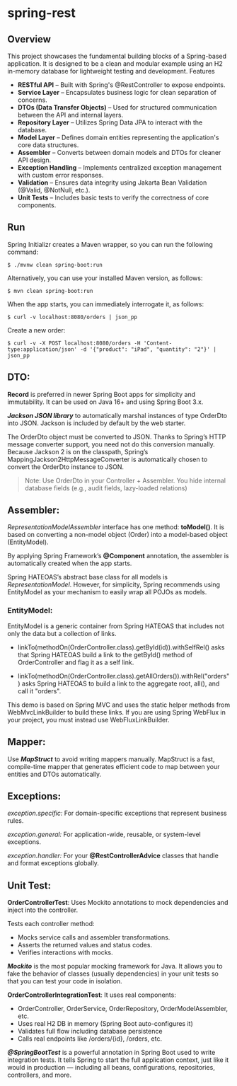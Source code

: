 # spring-rest

## Overview
This project showcases the fundamental building blocks of a Spring-based application. It is designed to be a clean and modular example using an H2 in-memory database for lightweight testing and development.
Features

- **RESTful API** – Built with Spring's @RestController to expose endpoints.
- **Service Layer** – Encapsulates business logic for clean separation of concerns.
- **DTOs (Data Transfer Objects)** – Used for structured communication between the API and internal layers.
- **Repository Layer** – Utilizes Spring Data JPA to interact with the database.
- **Model Layer** – Defines domain entities representing the application's core data structures.
- **Assembler** – Converts between domain models and DTOs for cleaner API design.
- **Exception Handling** – Implements centralized exception management with custom error responses.
- **Validation** – Ensures data integrity using Jakarta Bean Validation (@Valid, @NotNull, etc.).
- **Unit Tests** – Includes basic tests to verify the correctness of core components.

## Run
Spring Initializr creates a Maven wrapper, so you can run the following command:
```
$ ./mvnw clean spring-boot:run
```

Alternatively, you can use your installed Maven version, as follows:
```
$ mvn clean spring-boot:run
```

When the app starts, you can immediately interrogate it, as follows:
```
$ curl -v localhost:8080/orders | json_pp
```

Create a new order:
```
$ curl -v -X POST localhost:8080/orders -H 'Content-type:application/json' -d '{"product": "iPad", "quantity": "2"}' | json_pp
```


## DTO:
**Record** is preferred in newer Spring Boot apps for simplicity and immutability. It can be used on Java 16+ and using Spring Boot 3.x.

***Jackson JSON library*** to automatically marshal instances of type OrderDto into JSON. Jackson is included by default by the web starter. 

The OrderDto object must be converted to JSON. Thanks to Spring’s HTTP message converter support, you need not do this conversion manually. Because Jackson 2 is on the classpath, Spring’s MappingJackson2HttpMessageConverter is automatically chosen to convert the OrderDto instance to JSON.

>Note: Use OrderDto in your Controller + Assembler.
You hide internal database fields (e.g., audit fields, lazy-loaded relations)

## Assembler:
*RepresentationModelAssembler* interface has one method: **toModel()**.
 It is based on converting a non-model object (Order) into a model-based object (EntityModel<OrderDto>).

 By applying Spring Framework’s **@Component** annotation, the assembler is automatically created when the app starts.
 
 Spring HATEOAS’s abstract base class for all models is *RepresentationModel*.
 However, for simplicity, Spring recommends using EntityModel<T> as your mechanism to easily wrap all POJOs as models.
 
 ### EntityModel<T>:
 EntityModel<T> is a generic container from Spring HATEOAS that includes not only the data but a collection of links.

 - linkTo(methodOn(OrderController.class).getById(id)).withSelfRel() asks that Spring HATEOAS build a link to the getById() method of OrderController and flag it as a self link.

 - linkTo(methodOn(OrderController.class).getAllOrders()).withRel("orders") asks Spring HATEOAS to build a link to the aggregate root, all(), and call it "orders".

 This demo is based on Spring MVC and uses the static helper methods from WebMvcLinkBuilder to build these links.
 If you are using Spring WebFlux in your project, you must instead use WebFluxLinkBuilder.

## Mapper:
Use ***MapStruct*** to avoid writing mappers manually.
MapStruct is a fast, compile-time mapper that generates efficient code to map between your entities and DTOs automatically.

## Exceptions:
*exception.specific:* For domain-specific exceptions that represent business rules.

*exception.general:* For application-wide, reusable, or system-level exceptions.

*exception.handler:* For your **@RestControllerAdvice** classes that handle and format exceptions globally.

## Unit Test:

**OrderControllerTest**: 
Uses Mockito annotations to mock dependencies and inject into the controller.

Tests each controller method:
- Mocks service calls and assembler transformations.
- Asserts the returned values and status codes.
- Verifies interactions with mocks.

***Mockito*** is the most popular mocking framework for Java. It allows you to fake the behavior of classes (usually dependencies) in your unit tests so that you can test your code in isolation.

**OrderControllerIntegrationTest**: 
It uses real components: 
- OrderController, OrderService, OrderRepository, OrderModelAssembler, etc.
- Uses real H2 DB in memory (Spring Boot auto-configures it)
- Validates full flow including database persistence
- Calls real endpoints like /orders/{id}, /orders, etc.

***@SpringBootTest*** is a powerful annotation in Spring Boot used to write integration tests. It tells Spring to start the full application context, just like it would in production — including all beans, configurations, repositories, controllers, and more.